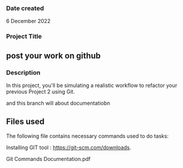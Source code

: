   

### Date created 
6 December 2022

### Project Title
## post your work on github 

### Description 
 
In this project, you'll be simulating a realistic workflow to refactor your previous Project 2 using Git.



and this branch will about documentatiobn 

 

## Files used
The following file contains necessary commands used to do tasks:

Installing GIT tool : https://git-scm.com/downloads.

Git Commands Documentation.pdf

  
 

